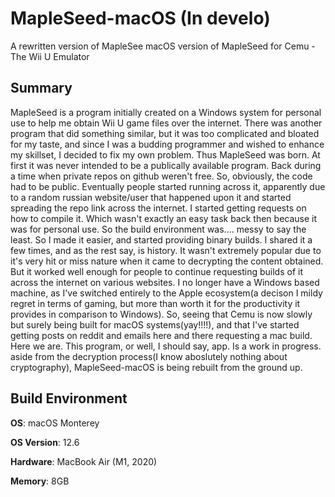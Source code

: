 # MapleSeed-macOS (In develo)
A rewritten version of MapleSee macOS version of MapleSeed for Cemu - The Wii U Emulator



## Summary

MapleSeed is a program initially created on a Windows system for personal use to help me obtain Wii U game files over the internet. There was another program that did something similar, but it was too complicated and bloated for my taste, and since I was a budding programmer and wished to enhance my skillset, I decided to fix my own problem. Thus MapleSeed was born. At first it was never intended to be a publically available program. Back during a time when private repos on github weren't free. So, obviously, the code had to be public. Eventually people started running across it, apparently due to a random russian website/user that happened upon it and started spreading the repo link across the internet. I started getting requests on how to compile it. Which wasn't exactly an easy task back then because it was for personal use. So the build environment was.... messy to say the least. So I made it easier, and started providing binary builds. I shared it a few times, and as the rest say, is history. It wasn't extremely popular due to it's very hit or miss nature when it came to decrypting the content obtained. But it worked well enough for people to continue requesting builds of it across the internet on various websites. I no longer have a Windows based machine, as I've switched entirely to the Apple ecosystem(a decison I mildy regret in terms of gaming, but more than worth it for the productivity it provides in comparison to Windows). So, seeing that Cemu is now slowly but surely being built for macOS systems(yay!!!!), and that I've started getting posts on reddit and emails here and there requesting a mac build. Here we are. This program, or well, I should say, app. Is a work in progress. aside from the decryption process(I know aboslutely nothing about cryptography), MapleSeed-macOS is being rebuilt from the ground up.



## Build Environment

**OS**: macOS Monterey 

**OS Version**: 12.6

**Hardware**: MacBook Air (M1, 2020)

**Memory**: 8GB
